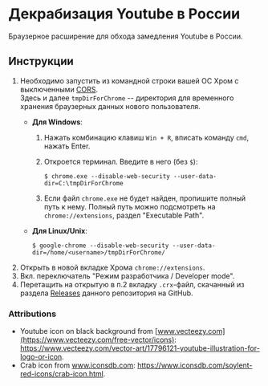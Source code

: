 # Декрабизация Youtube в России

Браузерное расширение для обхода замедления Youtube в России.

## Инструкции

1. Необходимо запустить из командной строки вашей ОС Хром с выключенными [CORS](https://ru.wikipedia.org/wiki/Cross-origin_resource_sharing).  
   Здесь и далее `tmpDirForChrome` -- директория для временного хранения браузерных данных нового пользователя.
   - __Для Windows__:
     1) Нажать комбинацию клавиш `Win + R`, вписать команду `cmd`, нажать Enter.
     2) Откроется терминал. Введите в него (без `$`):

            $ chrome.exe --disable-web-security --user-data-dir=C:\tmpDirForChrome
     3) Если файл `chrome.exe` не будет найден, пропишите полный путь к нему.
        Полный путь можно подсмотреть на `chrome://extensions`, раздел "Executable Path".
   - __Для Linux/Unix__:

         $ google-chrome --disable-web-security --user-data-dir=/home/<username>/tmpDirForChrome/
3. Открыть в новой вкладке Хрома `chrome://extensions`.
4. Вкл. переключатель "Режим разработчика / Developer mode".
5. Перетащить на открытую в п.2 вкладку `.crx`-файл, скачанный из раздела [Releases](https://github.com/anticensority/decrab-youtube/releases) данного репозитория на GitHub.


### Attributions

- Youtube icon on black background from [www.vecteezy.com](https://www.vecteezy.com/free-vector/icons): https://www.vecteezy.com/vector-art/17796121-youtube-illustration-for-logo-or-icon.
- Crab icon from www.iconsdb.com: https://www.iconsdb.com/soylent-red-icons/crab-icon.html.
